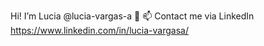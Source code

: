 Hi! I’m Lucia @lucia-vargas-a 👋
📫 Contact me via LinkedIn https://www.linkedin.com/in/lucia-vargasa/

<!---
lucia-vargas-a/lucia-vargas-a is a ✨ special ✨ repository because its `README.md` (this file) appears on your GitHub profile.
You can click the Preview link to take a look at your changes.
--->
